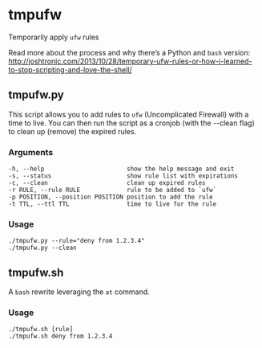 tmpufw
======

Temporarily apply `ufw` rules

Read more about the process and why there’s a Python and `bash` version:
http://joshtronic.com/2013/10/28/temporary-ufw-rules-or-how-i-learned-to-stop-scripting-and-love-the-shell/

## tmpufw.py

This script allows you to add rules to `ufw` (Uncomplicated Firewall) with a
time to live. You can then run the script as a cronjob (with the --clean flag)
to clean up (remove) the expired rules.

### Arguments
    -h, --help                       show the help message and exit
    -s, --status                     show rule list with expirations
    -c, --clean                      clean up expired rules
    -r RULE, --rule RULE             rule to be added to `ufw`
    -p POSITION, --position POSITION position to add the rule
    -t TTL, --ttl TTL                time to live for the rule

### Usage
    ./tmpufw.py --rule="deny from 1.2.3.4"
    ./tmpufw.py --clean

## tmpufw.sh

A `bash` rewrite leveraging the `at` command.

### Usage
    ./tmpufw.sh [rule]
    ./tmpufw.sh deny from 1.2.3.4
